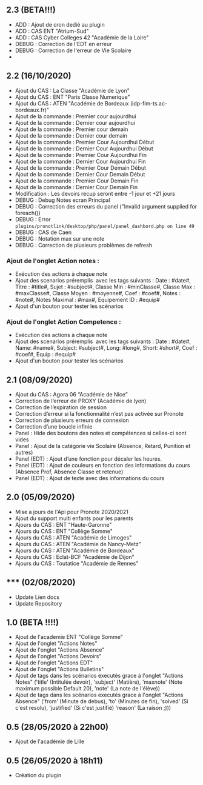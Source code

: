 ## 2.3 (BETA!!!)
- ADD : Ajout de cron dedié au plugin
- ADD : CAS ENT "Atrium-Sud"
- ADD : CAS Cyber Colleges 42 "Académie de la Loire"
- DEBUG : Correction de l'EDT en erreur
- DEBUG : Correction de l'erreur de Vie Scolaire
- 

## 2.2 (16/10/2020)
- Ajout du CAS : La Classe "Académie de Lyon"
- Ajout du CAS : ENT "Paris Classe Numerique"
- Ajout du CAS : ATEN "Académie de Bordeaux (idp-fim-ts.ac-bordeaux.fr)"
- Ajout de la commande : Premier cour aujourdhui
- Ajout de la commande : Dernier cour aujourdhui
- Ajout de la commande : Premier cour demain
- Ajout de la commande : Dernier cour demain
- Ajout de la commande : Premier Cour Aujourdhui Début
- Ajout de la commande : Dernier Cour Aujourdhui Début
- Ajout de la commande : Premier Cour Aujourdhui Fin
- Ajout de la commande : Dernier Cour Aujourdhui Fin
- Ajout de la commande : Premier Cour Demain Début
- Ajout de la commande : Dernier Cour Demain Début
- Ajout de la commande : Premier Cour Demain Fin
- Ajout de la commande : Dernier Cour Demain Fin
- Modification : Les devoirs recup seront entre -1 jour et +21 jours
- DEBUG : Debug Notes ecran Principal
- DEBUG : Correction des erreurs du panel ("Invalid argument supplied for foreach())
- DEBUG : Error `plugins/pronotlink/desktop/php/panel/panel_dashbord.php on line 49`
- DEBUG : CAS de Caen
- DEBUG : Notation max sur une note
- DEBUG : Correction  de plusieurs problèmes de refresh

### Ajout de l'onglet Action notes : 
- Exécution des actions à chaque note
- Ajout des scenarios préremplis  avec les tags suivants :  Date : #date#, Titre : #title#, Sujet : #subject#, Classe Min : #minClasse#, Classe Max : #maxClasse#, Classe Moyen : #moyenne#, Coef : #coef#, Notes : #note#, Notes Maximal : #max#, Equipement ID : #equip#
- Ajout d'un bouton pour tester les scénarios

### Ajout de l'onglet Action Competence : 
- Exécution des actions à chaque note
- Ajout des scenarios préremplis  avec les tags suivants : Date : #date#, Name: #name#, Subject: #subject#,  Long: #long#, Short: #short#, Coef : #coef#,  Equip : #equip#
- Ajout d'un bouton pour tester les scénarios


## 2.1 (08/09/2020)
- Ajout du CAS : Agora 06 “Académie de Nice”
- Correction de l’erreur de PROXY (Académie de lyon)
- Correction de l’expiration de session
- Correction d’erreur si la fonctionnalité n’est pas activée sur Pronote
- Correction de plusieurs erreurs de connexion
- Correction d’une boucle infinie
- Panel : Hide des boutons des notes et compétences si celles-ci sont vides
- Panel : Ajout de la catégorie vie Scolaire (Absence, Retard, Punition et autres)
- Panel (EDT) : Ajout d’une fonction pour décaler les heures.
- Panel (EDT) : Ajout de couleurs en fonction des informations du cours (Absence Prof, Absence Classe et retenue)
- Panel (EDT) : Ajout de texte avec des informations du cours

## 2.0 (05/09/2020)
- Mise a jours de l'Api pour Pronote 2020/2021
- Ajout du support multi enfants pour les parents
- Ajours du CAS : ENT "Haute-Garonne"
- Ajours du CAS : ENT "Collège Somme"
- Ajours du CAS : ATEN "Académie de Limoges"
- Ajours du CAS : ATEN "Académie de Nancy-Metz"
- Ajours du CAS : ATEN "Académie de Bordeaux"
- Ajours du CAS : Eclat-BCF "Académie de Dijon"
- Ajours du CAS : Toutatice "Académie de Rennes"


## *** (02/08/2020)
- Update Lien docs
- Update Repository

## 1.0 (BETA !!!!)
- Ajout de l'academie ENT "Collège Somme"
- Ajout de l'onglet "Actions Notes"
- Ajout de l'onglet "Actions Absence"
- Ajout de l'onglet "Actions Devoirs"
- Ajout de l'onglet "Actions EDT"
- Ajout de l'onglet "Actions Bulletins"
- Ajout de tags dans les scénarios executés grace à l'onglet "Actions Notes" ('title' (Intitulée devoir), 'subject' (Matière), 'maxnote' (Note maximum possible Default 20), 'note' (La note de l'élève))
- Ajout de tags dans les scénarios executés grace à l'onglet "Actions Absence" ('from' (Minute de debus), 'to' (Minutes de fin), 'solved' (Si c'est resolu), 'justified' (Si c'est justifié) 'reason' (La raison ;)))

## 0.5 (28/05/2020 à 22h00)
- Ajout de l'académie de Lille

## 0.5 (26/05/2020 à 18h11)
- Création du plugin 
